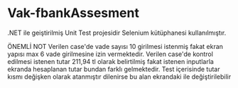 # Vak-fbankAssesment
.NET ile geiştirilmiş Unit Test projesidir
Selenium kütüphanesi kullanılmıştır.

ÖNEMLİ NOT
Verilen case'de vade sayısı 10 girilmesi istenmiş fakat ekran yapısı max 6 vade girilmesine izin vermektedir.
Verilen case'de kontrol edilmesi istenen tutar 211,94 tl olarak belirtilmiş fakat istenen inputlarla ekranda hesaplanan tutar bundan farklı gelmektedir. Test içerisinde tutar kısmı değişken olarak atanmıştır dilenirse bu alan ekrandaki ile değiştirilebilir
